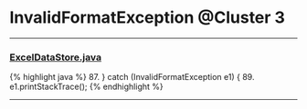 # InvalidFormatException @Cluster 3

***

### [ExcelDataStore.java](https://searchcode.com/codesearch/view/47133174/)
{% highlight java %}
87. } catch (InvalidFormatException e1) {
89.     e1.printStackTrace();
{% endhighlight %}

***

